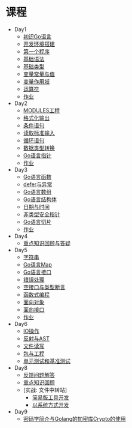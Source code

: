 # 课程

* Day1
  * [初识Go语言](./zh-cn/base/hello_go.md)
  * [开发环境搭建](./zh-cn/base/install.md)
  * [第一个程序](./zh-cn/base/hello_world.md)
  * [基础语法](./zh-cn/base/syntax.md)
  * [基础类型](./zh-cn/base/data_struct.md)
  * [变量常量与值](./zh-cn/base/var_value.md)
  * [变量作用域](./zh-cn/base/scope.md)
  * [运算符](./zh-cn/base/operate.md)
  * [作业](./day1/README.md)
* Day2
  * [MODULES工程](./zh-cn/base/modules.md)
  * [格式化输出](./zh-cn/base/fmt_out.md)
  * [条件语句](./zh-cn/base/if.md)
  * [读取标准输入](./zh-cn/base/fmt_in.md)
  * [循环语句](./zh-cn/base/for.md)
  * [数据类型转换](./zh-cn/base/strconv.md)
  * [Go语言指针](./zh-cn/base/pointer.md)
  * [作业](./day2/README.md)
* Day3
  * [Go语言函数](./zh-cn/base/func.md)
  * [defer与异常](./zh-cn/base/error.md)
  * [Go语言数组](./zh-cn/base/array.md)
  * [Go语言结构体](./zh-cn/base/struct.md)
  * [日期与时间](./zh-cn/base/time.md)
  * [非类型安全指针](./zh-cn/base/unsafe_pointer.md)
  * [Go语言切片](./zh-cn/base/slice.md)
  * [作业](./day3/README.md)
* Day4
  * [重点知识回顾与答疑](./day4/README.md)
* Day5
  * [字符串](./zh-cn/base/string.md)
  * [Go语言Map](./zh-cn/base/map.md)
  * [Go语言接口](./zh-cn/base/interface.md)
  * [错误处理](./zh-cn/base/oop.md)
  * [空接口与类型断言](./zh-cn/base/oop.md)
  * [函数式编程](./zh-cn/base/fp.md)
  * [面向对象](./zh-cn/base/oop.md)
  * [面向接口](./zh-cn/base/oop.md)
  * [作业](./day4/README.md)
* Day6
  * [IO操作](./zh-cn/base/oop.md)
  * [反射与AST](./zh-cn/base/oop.md)
  * [文件读写](./zh-cn/base/string.md)
  * [包与工程](./zh-cn/base/pkg.md)
  * [单元测试和基准测试](./zh-cn/base/func.md)
* Day8
  * [反馈问题解答](./day8/question.md)
  * [重点知识回顾](./zh-cn/base/oop.md)
  * [实战: 文件中转站]
    * [简易版工具开发](./day8/simple_tool.md)
    * [以系统方式开发](./day8/design.md)
* Day9
  * [密码学简介与Golang的加密库Crypto的使用](./day9/go-crypto.md)
